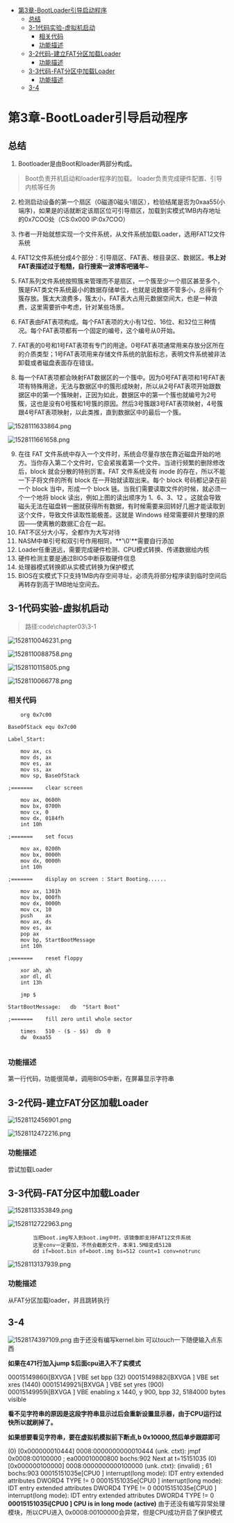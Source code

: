 <!-- TOC depthFrom:1 depthTo:6 withLinks:1 updateOnSave:1 orderedList:0 -->

- [第3章-BootLoader引导启动程序](#第3章-bootloader引导启动程序)
	- [总结](#总结)
	- [3-1代码实验-虚拟机启动](#3-1代码实验-虚拟机启动)
		- [相关代码](#相关代码)
		- [功能描述](#功能描述)
	- [3-2代码-建立FAT分区加载Loader](#3-2代码-建立fat分区加载loader)
		- [功能描述](#功能描述)
	- [3-3代码-FAT分区中加载Loader](#3-3代码-fat分区中加载loader)
		- [功能描述](#功能描述)
	- [3-4](#3-4)

<!-- /TOC -->
# 第3章-BootLoader引导启动程序

## 总结

1. Bootloader是由Boot和loader两部分构成。

> Boot负责开机启动和loader程序的加载。
> loader负责完成硬件配置、引导内核等任务

2. 检测启动设备的第一个扇区（0磁道0磁头1扇区），检验结尾是否为0xaa55(小端序)，如果是的话就断定该扇区位可引导扇区，加载到实模式1MB内存地址的0x7COO处（CS:0x000 IP:0x7COO）

3. 作者一开始就想实现一个文件系统，从文件系统加载Loader，选用FAT12文件系统
4. FAT12文件系统分成4个部分：引导扇区、FAT表、根目录区、数据区。**书上对FAT表描述过于粗糙，自行搜索一波博客吧骚年**~
5. FAT系列文件系统按照簇来管理而不是扇区，一个簇至少一个扇区甚至多个，簇是FAT类文件系统最小的数据存储单位，也就是说数据不管多小，总得有个簇存放。簇太大浪费多，簇太小，FAT表大占用元数据空间大，也是一种浪费，这里需要折中考虑，针对某些场景。
6. FAT表由FAT表项构成。每个FAT表项的大小有12位、16位、和32位三种情况。每个FAT表项都有一个固定的编号，这个编号从0开始。
7. FAT表的0号和1号FAT表项有专门的用途。0号FAT表项通常用来存放分区所在的介质类型；1号FAT表项用来存储文件系统的肮脏标志，表明文件系统被非法卸载或者磁盘表面存在错误。
8. 每一个FAT表项都会映射FAT数据区的一个簇中。因为0号FAT表项和1号FAT表项有特殊用途，无法与数据区中的簇形成映射，所以从2号FAT表项开始跟数据区中的第一个簇映射，正因为如此，数据区中的第一个簇也就编号为2号簇，这也是没有0号簇和1号簇的原因。然后3号簇跟3号FAT表项映射，4号簇跟4号FAT表项映射，以此类推，直到数据区中的最后一个簇。

![1528111633864.png](image/1528111633864.png)

![1528111661658.png](image/1528111661658.png)

9. 在往 FAT 文件系统中存入一个文件时，系统会尽量存放在靠近磁盘开始的地方。当你存入第二个文件时，它会紧挨着第一个文件。当进行频繁的删除修改后，block 就会分散的特别厉害。FAT 文件系统没有 inode 的存在，所以不能一下子将文件的所有 block 在一开始就读取出来。每个 block 号码都记录在前一个 block 当中，形成一个 block 链。当我们需要读取文件的时候，就必须一个一个地将 block 读出，例如上图的读出顺序为 1、6、3、12 。这就会导致磁头无法在磁盘转一圈就获得所有数据，有时候需要来回转好几圈才能读取到这个文件，导致文件读取性能极差。这就是 Windows 经常需要碎片整理的原因——使离散的数据汇合在一起。
10. FAT不区分大小写，全都作为大写对待
11. NASM中单引号和双引号作用相同，**'\0'**需要自行添加
12. Loader任重道远，需要完成硬件检测、CPU模式转换、传递数据给内核
13. 硬件检测主要是通过BIOS中断获取硬件信息
14. 处理器模式转换即从实模式转换为保护模式
15. BIOS在实模式下只支持1MB内存空间寻址，必须先将部分程序读到临时空间后再转存到高于1MB地址空间去。


## 3-1代码实验-虚拟机启动

> 路径:code\chapter03\3-1

![1528110046231.png](image/1528110046231.png)

![1528110088758.png](image/1528110088758.png)

![1528110115805.png](image/1528110115805.png)

![1528110066778.png](image/1528110066778.png)

### 相关代码

```
	org	0x7c00

BaseOfStack	equ	0x7c00

Label_Start:

	mov	ax,	cs
	mov	ds,	ax
	mov	es,	ax
	mov	ss,	ax
	mov	sp,	BaseOfStack

;=======	clear screen

	mov	ax,	0600h
	mov	bx,	0700h
	mov	cx,	0
	mov	dx,	0184fh
	int	10h

;=======	set focus

	mov	ax,	0200h
	mov	bx,	0000h
	mov	dx,	0000h
	int	10h

;=======	display on screen : Start Booting......

	mov	ax,	1301h
	mov	bx,	000fh
	mov	dx,	0000h
	mov	cx,	10
	push	ax
	mov	ax,	ds
	mov	es,	ax
	pop	ax
	mov	bp,	StartBootMessage
	int	10h

;=======	reset floppy

	xor	ah,	ah
	xor	dl,	dl
	int	13h

	jmp	$

StartBootMessage:	db	"Start Boot"

;=======	fill zero until whole sector

	times	510 - ($ - $$)	db	0
	dw	0xaa55


```

### 功能描述

第一行代码，功能很简单，调用BIOS中断，在屏幕显示字符串

## 3-2代码-建立FAT分区加载Loader

![1528112456901.png](image/1528112456901.png)

![1528112472216.png](image/1528112472216.png)

### 功能描述

尝试加载Loader


## 3-3代码-FAT分区中加载Loader

![1528113353849.png](image/1528113353849.png)

![1528112722963.png](image/1528112722963.png)

			当把boot.img写入到boot.img中时，该镜像即支持FAT12文件系统
			这里conv一定要加，不然会截断文件，本来1.5MB变成512B
			dd if=boot.bin of=boot.img bs=512 count=1 conv=notrunc

![1528113137939.png](image/1528113137939.png)

### 功能描述

从FAT分区加载loader，并且跳转执行

## 3-4

![1528174397109.png](image/1528174397109.png)
由于还没有编写kernel.bin 可以touch一下随便输入点东西


**如果在471行加入jump $后面cpu进入不了实模式**

00015149860i[BXVGA ] VBE set bpp (32)
00015149882i[BXVGA ] VBE set xres (1440)
00015149921i[BXVGA ] VBE set yres (900)
00015149959i[BXVGA ] VBE enabling x 1440, y 900, bpp 32, 5184000 bytes visible

**看不见字符串的原因是这段字符串显示过后会重新设置显示器，由于CPU运行过快所以就刷掉了。**

**如果想要看见字符串，要在虚拟机模拟前下断点,b 0x10000,然后单步跟踪即可**

(0) [0x000000010444] 0008:0000000000010444 (unk. ctxt): jmpf 0x0008:00100000 ; ea000010000800
bochs:902
Next at t=15151035
(0) [0x000000100000] 0008:0000000000100000 (unk. ctxt): (invalid) ; 61
bochs:903
00015151035e[CPU0 ] interrupt(long mode): IDT entry extended attributes DWORD4 TYPE != 0
00015151035e[CPU0 ] interrupt(long mode): IDT entry extended attributes DWORD4 TYPE != 0
00015151035e[CPU0 ] interrupt(long mode): IDT entry extended attributes DWORD4 TYPE != 0
**00015151035i[CPU0 ] CPU is in long mode (active)**
由于还没有编写异常处理模块，所以CPU进入 0x0008:00100000会异常，但是CPU成功开启了保护模式
